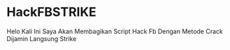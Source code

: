 # HackFBSTRIKE
Helo Kali Ini Saya Akan Membagikan Script Hack Fb Dengan Metode Crack Dijamin Langsung Strike
